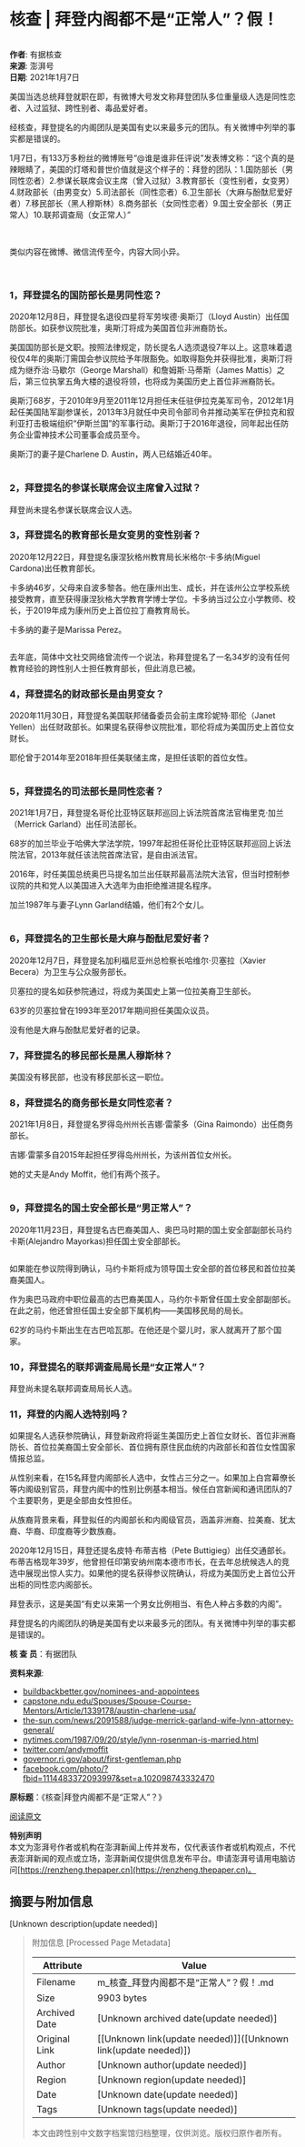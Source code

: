 # 核查 | 拜登内阁都不是“正常人”？假！

![![](https://image.thepaper.cn/publish/interaction/image/3/871/349.jpg)](https://m.thepaper.cn/user_interaction_4983964)

**作者**: 有据核查  
**来源**: 澎湃号  
**日期**: 2021年1月7日  

美国当选总统拜登就职在即，有微博大号发文称拜登团队多位重量级人选是同性恋者、入过监狱、跨性别者、毒品爱好者。

经核查，拜登提名的内阁团队是美国有史以来最多元的团队。有关微博中列举的事实都是错误的。

1月7日，有133万多粉丝的微博账号“@谁是谁非任评说”发表博文称：“这个真的是辣眼睛了，美国的灯塔和普世价值就是这个样子的：拜登的团队：1.国防部长（男同性恋者）2.参谋长联席会议主席（曾入过狱）3.教育部长（变性别者，女变男）4.财政部长（由男变女）5.司法部长（同性恋者）6.卫生部长（大麻与酚酞尼爱好者）7.移民部长（黑人穆斯林）8.商务部长（女同性恋者）9.国土安全部长（男正常人）10.联邦调查局（女正常人）”

![![](https://imagepphcloud.thepaper.cn/pph/image/109/620/373.jpg)](https://imagepphcloud.thepaper.cn/pph/image/109/620/373.jpg)
![![](https://imagepphcloud.thepaper.cn/pph/image/109/620/377.jpg)](https://imagepphcloud.thepaper.cn/pph/image/109/620/377.jpg)

类似内容在微博、微信流传至今，内容大同小异。

![![](https://imagepphcloud.thepaper.cn/pph/image/109/620/379.jpg)](https://imagepphcloud.thepaper.cn/pph/image/109/620/379.jpg)
![![](https://imagepphcloud.thepaper.cn/pph/image/109/620/382.jpg)](https://imagepphcloud.thepaper.cn/pph/image/109/620/382.jpg)
![![](https://imagepphcloud.thepaper.cn/pph/image/109/620/383.jpg)](https://imagepphcloud.thepaper.cn/pph/image/109/620/383.jpg)

### 1，拜登提名的国防部长是男同性恋？

2020年12月8日，拜登提名退役四星将军劳埃德·奥斯汀（Lloyd Austin）出任国防部长。如获参议院批准，奥斯汀将成为美国首位非洲裔防长。

美国国防部长是文职。按照法律规定，防长提名人选须退役7年以上。这意味着退役仅4年的奥斯汀需国会参议院给予年限豁免。如取得豁免并获得批准，奥斯汀将成为继乔治·马歇尔（George Marshall）和詹姆斯·马蒂斯（James Mattis）之后，第三位执掌五角大楼的退役将领，也将成为美国历史上首位非洲裔防长。

奥斯汀68岁，于2010年9月至2011年12月担任末任驻伊拉克美军司令，2012年1月起任美国陆军副参谋长，2013年3月就任中央司令部司令并推动美军在伊拉克和叙利亚打击极端组织“伊斯兰国”的军事行动。奥斯汀于2016年退役，同年起出任防务企业雷神技术公司董事会成员至今。

奥斯汀的妻子是Charlene D. Austin，两人已结婚近40年。

![![](https://imagepphcloud.thepaper.cn/pph/image/109/620/385.jpg)](https://imagepphcloud.thepaper.cn/pph/image/109/620/385.jpg)

### 2，拜登提名的参谋长联席会议主席曾入过狱？

拜登尚未提名参谋长联席会议人选。

### 3，拜登提名的教育部长是女变男的变性别者？

2020年12月22日，拜登提名康涅狄格州教育局长米格尔·卡多纳(Miguel Cardona)出任教育部长。

卡多纳46岁，父母来自波多黎各。他在康州出生、成长，并在该州公立学校系统接受教育，直至获得康涅狄格大学教育学博士学位。卡多纳当过公立小学教师、校长，于2019年成为康州历史上首位拉丁裔教育局长。

卡多纳的妻子是Marissa Perez。

![![](https://imagepphcloud.thepaper.cn/pph/image/109/620/386.jpg)](https://imagepphcloud.thepaper.cn/pph/image/109/620/386.jpg)

去年底，简体中文社交网络曾流传一个说法，称拜登提名了一名34岁的没有任何教育经验的跨性别人士担任教育部长，但此消息已被。

### 4，拜登提名的财政部长是由男变女？

2020年11月30日，拜登提名美国联邦储备委员会前主席珍妮特·耶伦（Janet Yellen）出任财政部长。如果提名获得参议院批准，耶伦将成为美国历史上首位女财长。

耶伦曾于2014年至2018年担任美联储主席，是担任该职的首位女性。

![![](https://imagepphcloud.thepaper.cn/pph/image/109/620/387.jpg)](https://imagepphcloud.thepaper.cn/pph/image/109/620/387.jpg)

### 5，拜登提名的司法部长是同性恋者？

2021年1月7日，拜登提名哥伦比亚特区联邦巡回上诉法院首席法官梅里克·加兰（Merrick Garland）出任司法部长。

68岁的加兰毕业于哈佛大学法学院，1997年起担任哥伦比亚特区联邦巡回上诉法院法官，2013年就任该法院首席法官，是自由派法官。

2016年，时任美国总统奥巴马提名加兰出任联邦最高法院大法官，但当时控制参议院的共和党人以美国进入大选年为由拒绝推进提名程序。

加兰1987年与妻子Lynn Garland结婚，他们有2个女儿。

![![](https://imagepphcloud.thepaper.cn/pph/image/109/620/388.jpg)](https://imagepphcloud.thepaper.cn/pph/image/109/620/388.jpg)

### 6，拜登提名的卫生部长是大麻与酚酞尼爱好者？

2020年12月7日，拜登提名加利福尼亚州总检察长哈维尔·贝塞拉（Xavier Becera）为卫生与公众服务部长。

贝塞拉的提名如获参院通过，将成为美国史上第一位拉美裔卫生部长。

63岁的贝塞拉曾在1993年至2017年期间担任美国众议员。

没有他是大麻与酚酞尼爱好者的记录。

### 7，拜登提名的移民部长是黑人穆斯林？

美国没有移民部，也没有移民部长这一职位。

### 8，拜登提名的商务部长是女同性恋者？

2021年1月8日，拜登提名罗得岛州州长吉娜·雷蒙多（Gina Raimondo）出任商务部长。

吉娜·雷蒙多自2015年起担任罗得岛州州长，为该州首位女州长。

她的丈夫是Andy Moffit，他们有两个孩子。

![![](https://imagepphcloud.thepaper.cn/pph/image/109/620/390.jpg)](https://imagepphcloud.thepaper.cn/pph/image/109/620/390.jpg)

### 9，拜登提名的国土安全部长是“男正常人”？

2020年11月23日，拜登提名古巴裔美国人、奥巴马时期的国土安全部副部长马约卡斯(Alejandro Mayorkas)担任国土安全部部长。

![![](https://imagepphcloud.thepaper.cn/pph/image/109/620/391.jpg)](https://imagepphcloud.thepaper.cn/pph/image/109/620/391.jpg)

如果能在参议院得到确认，马约卡斯将成为领导国土安全部的首位移民和首位拉美裔美国人。

作为奥巴马政府中职位最高的古巴裔美国人，马约尔卡斯曾任国土安全部副部长。在此之前，他还曾担任国土安全部下属机构——美国移民局的局长。

62岁的马约卡斯出生在古巴哈瓦那。在他还是个婴儿时，家人就离开了那个国家。

### 10，拜登提名的联邦调查局局长是“女正常人”？

拜登尚未提名联邦调查局局长人选。

### 11，拜登的内阁人选特别吗？

如果提名人选获参院确认，拜登新政府将诞生美国历史上首位女财长、首位非洲裔防长、首位拉美裔国土安全部长、首位拥有原住民血统的内政部长和首位女性国家情报总监。

从性别来看，在15名拜登内阁部长人选中，女性占三分之一。如果加上白宫幕僚长等内阁级别官员，拜登内阁中的性别比例基本相当。候任白宫新闻和通讯团队的7个主要职务，更是全部由女性担任。

从族裔背景来看，拜登拟任的内阁部长和内阁级官员，涵盖非洲裔、拉美裔、犹太裔、华裔、印度裔等少数族裔。

2020年12月15日，拜登还提名皮特·布蒂吉格（Pete Buttigieg）出任交通部长。布蒂吉格现年39岁，他曾担任印第安纳州南本德市市长，在去年总统候选人的竞选中展现出惊人实力。如果他的提名获得参议院确认，将成为美国历史上首位公开出柜的同性恋内阁部长。

拜登表示，这是美国“有史以来第一个男女比例相当、有色人种占多数的内阁”。

拜登提名的内阁团队的确是美国有史以来最多元的团队。有关微博中列举的事实都是错误的。

**核 查 员**：有据团队

**资料来源**:
- [buildbackbetter.gov/nominees-and-appointees](https://buildbackbetter.gov/nominees-and-appointees/)
- [capstone.ndu.edu/Spouses/Spouse-Course-Mentors/Article/1339178/austin-charlene-usa/](https://capstone.ndu.edu/Spouses/Spouse-Course-Mentors/Article/1339178/austin-charlene-usa/)
- [the-sun.com/news/2091588/judge-merrick-garland-wife-lynn-attorney-general/](https://www.the-sun.com/news/2091588/judge-merrick-garland-wife-lynn-attorney-general/)
- [nytimes.com/1987/09/20/style/lynn-rosenman-is-married.html](https://www.nytimes.com/1987/09/20/style/lynn-rosenman-is-married.html)
- [twitter.com/andymoffit](https://twitter.com/andymoffit)
- [governor.ri.gov/about/first-gentleman.php](https://governor.ri.gov/about/first-gentleman.php)
- [facebook.com/photo/?fbid=1114483372093997&set=a.102098743332470](https://www.facebook.com/photo/?fbid=1114483372093997&set=a.102098743332470)

**原标题**：《核查|拜登内阁都不是“正常人”？》

[阅读原文](http://mp.weixin.qq.com/s?__biz=MzU3OTgzNzg3MA==&mid=2247487632&idx=1&sn=f47d98627d1d0949a5d2970352308ab1&chksm=fd615a51ca16d34712acad7464a2e2a2cdfb21fdd3641ae9937c9beaeb17ca5b7ca8ac0d7e16#rd)

**特别声明**  
本文为澎湃号作者或机构在澎湃新闻上传并发布，仅代表该作者或机构观点，不代表澎湃新闻的观点或立场，澎湃新闻仅提供信息发布平台。申请澎湃号请用电脑访问[https://renzheng.thepaper.cn](https://renzheng.thepaper.cn)。

## 摘要与附加信息

<!-- tcd_abstract -->
[Unknown description(update needed)]
<!-- tcd_abstract_end -->

> 附加信息 [Processed Page Metadata]
>
> | Attribute       | Value                                  |
> |-----------------|----------------------------------------|
> | Filename        | m_核查_拜登内阁都不是“正常人”？假！.md                             |
> | Size            | 9903 bytes                           |
> | Archived Date   | [Unknown archived date(update needed)]                             |
> | Original Link   | [[Unknown link(update needed)]]([Unknown link(update needed)])                       |
> | Author          | [Unknown author(update needed)]                               |
> | Region          | [Unknown region(update needed)]                               |
> | Date            | [Unknown date(update needed)]                                 |
> | Tags            | [Unknown tags(update needed)]                                 |
>
> 本文由跨性别中文数字档案馆归档整理，仅供浏览。版权归原作者所有。
>